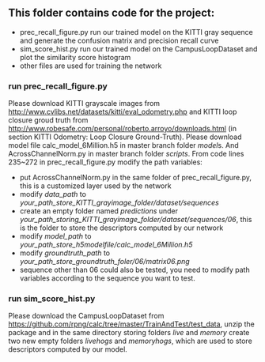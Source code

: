 ## This folder contains code for the project:
* prec_recall_figure.py run our trained model on the KITTI gray sequence and generate the confusion matrix and precision recall curve
* sim_score_hist.py run our trained model on the CampusLoopDataset and plot the similarity score histogram
* other files are used for training the network

### run prec_recall_figure.py
Please download KITTI grayscale images from http://www.cvlibs.net/datasets/kitti/eval_odometry.php and KITTI loop closure groud truth 
from http://www.robesafe.com/personal/roberto.arroyo/downloads.html (in section KITTI Odometry: Loop Closure Ground-Truth). Please 
download model file calc_model_6Million.h5 in master branch folder *model*s. And AcrossChannelNorm.py in master branch folder *scripts*. From code lines 235~272 in prec_recall_figure.py modify the path variables:
* put AcrossChannelNorm.py in the same folder of prec_recall_figure.py, this is a customized layer used by the network
* modify *data_path* to *your_path_store_KITTI_grayimage_folder/dataset/sequences*
* create an empty folder named *predictions* under *your_path_storing_KITTI_grayimage_folder/dataset/sequences/06*, this is the folder to 
store the descriptors computed by our network
* modify *model_path* to *your_path_store_h5modelfile/calc_model_6Million.h5* 
* modify *groundtruth_path* to *your_path_store_groundtruth_foler/06/matrix06.png*
* sequence other than 06 could also be tested, you need to modify path variables according to the sequence you want to test.

### run sim_score_hist.py
Please download the CampusLoopDataset from https://github.com/rpng/calc/tree/master/TrainAndTest/test_data, unzip the package and in the same directory storing folders *live* and *memory* create two new empty folders *livehogs* and *memoryhogs*, which are used to store 
descriptors computed by our model.
